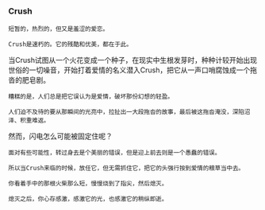 ### Crush

```
短暂的，热烈的，但又是羞涩的爱恋。
```
```
Crush是速朽的。它的残酷和优美，都在于此。
```

当Crush试图从一个火花变成一个种子，在现实中生根发芽时，种种计较开始出现世俗的一切噪音，开始打着爱情的名义潜入Crush，把它从一声口哨腐蚀成一个拖沓的肥皂剧。
```
糟糕的是，人们总是把它误认为是爱情，破坏那份幻想的轻盈。

人们迫不及待的要从那瞬间的光亮中，拉扯出一大段拖沓的故事，最后被这拖沓淹没，深陷沼泽、积重难返。
```
然而，闪电怎么可能被固定住呢？
```
面对有些可能性，转过身去是个美丽的错误，但是迎上前去则是一个愚蠢的错误。
```

```
所以当Crush来临的时候，放任它，但无需抓住它，把它的头强行按到爱情的粮草当中去。

你看着手中的那根火柴那么短，慢慢烧到了指尖，然后熄灭。

熄灭之后，你心存感激，感激它的光，也感激它的稍纵即逝。
```
